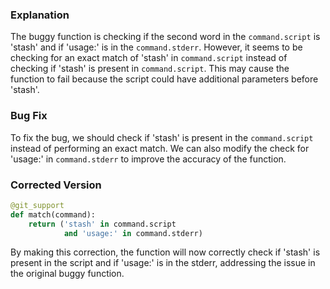 ### Explanation
The buggy function is checking if the second word in the `command.script` is 'stash' and if 'usage:' is in the `command.stderr`. However, it seems to be checking for an exact match of 'stash' in `command.script` instead of checking if 'stash' is present in `command.script`. This may cause the function to fail because the script could have additional parameters before 'stash'.

### Bug Fix
To fix the bug, we should check if 'stash' is present in the `command.script` instead of performing an exact match. We can also modify the check for 'usage:' in `command.stderr` to improve the accuracy of the function.

### Corrected Version
```python
@git_support
def match(command):
    return ('stash' in command.script
            and 'usage:' in command.stderr)
``` 

By making this correction, the function will now correctly check if 'stash' is present in the script and if 'usage:' is in the stderr, addressing the issue in the original buggy function.